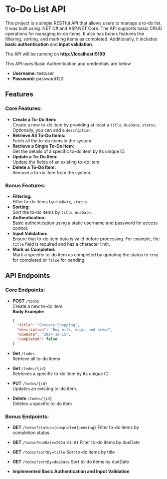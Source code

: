 # To-Do List API

This project is a simple RESTful API that allows users to manage a to-do list. It was built using .NET C# and ASP.NET Core. The API supports basic CRUD operations for managing to-do items. It also has bonus features like filtering, sorting, and marking items as completed. Additionally, it includes **basic authentication** and **input validation**.

The API will be running on **http://localhost:5199**

This API uses Basic Authentication and credentials are below
- **Username:** testuser
- **Password:** password123

## Features

### Core Features:
- **Create a To-Do Item:**  
  Create a new to-do item by providing at least a `title`, `dueDate`, `status`. Optionally, you can add a `description`.
- **Retrieve All To-Do Items:**  
  Fetch all the to-do items in the system.
- **Retrieve a Single To-Do Item:**  
  Get the details of a specific to-do item by its unique ID.
- **Update a To-Do Item:**  
  Update the fields of an existing to-do item.
- **Delete a To-Do Item:**  
  Remove a to-do item from the system.
  
### Bonus Features:
- **Filtering:**  
  Filter to-do items by `dueDate`, `status`.
- **Sorting:**  
  Sort the to-do items by `title`, `dueDate`.
- **Authentication:**  
  Basic authentication using a static username and password for access control.
- **Input Validation:**  
  Ensure that to-do item data is valid before processing. For example, the `title` field is required and has a character limit.
- **Mark as Completed:**  
  Mark a specific to-do item as completed by updating the status to `true` for completed or `false` for pending.

## API Endpoints

### Core Endpoints:
- **POST** `/todos`  
  Create a new to-do item.  
  **Body Example:**
  ```json
  {
    "title": "Grocery Shopping",
    "description": "Buy milk, eggs, and bread",
    "dueDate": "2024-10-15",
    "completed": false
  }

- **Get** `/todos`  
  Retrieve all to-do items

- **Get** `/todos/{id}`  
  Retrieves a specific to-do item by its unique ID

- **PUT** `/todos/{id}`  
  Updates an existing to-do item.

- **Delete** `/todos/{id}`  
  Deletes a specific to-do item

### Bonus Endpoints:
- **GET** `/todos?status={completed|pending}`
  Filter to-do items by completion status

- **GET** `/todos?dueDate=2024-01-01`
  Filter to-do items by dueDate

- **GET** `/todos?sortBy=title`
  Sort to-do items by title

- **GET** `/todos?sortBy=dueDate`
  Sort to-do items by dueDate

- **Implemented Basic Authentication and Input Validation**
